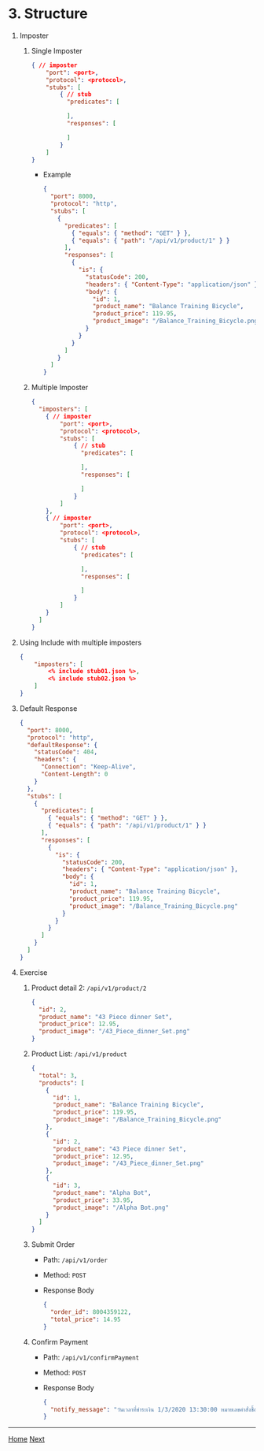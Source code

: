 # 3. Structure

1. Imposter

   1. Single Imposter

      ```json
      { // imposter
          "port": <port>,
          "protocol": <protocol>,
          "stubs": [
              { // stub
                "predicates": [

                ],
                "responses": [

                ]
              }
          ]
      }
      ```

      - Example

        ```json
        {
          "port": 8000,
          "protocol": "http",
          "stubs": [
            {
              "predicates": [
                { "equals": { "method": "GET" } },
                { "equals": { "path": "/api/v1/product/1" } }
              ],
              "responses": [
                {
                  "is": {
                    "statusCode": 200,
                    "headers": { "Content-Type": "application/json" },
                    "body": {
                      "id": 1,
                      "product_name": "Balance Training Bicycle",
                      "product_price": 119.95,
                      "product_image": "/Balance_Training_Bicycle.png"
                    }
                  }
                }
              ]
            }
          ]
        }
        ```

   2. Multiple Imposter

      ```json
      {
        "imposters": [
          { // imposter
              "port": <port>,
              "protocol": <protocol>,
              "stubs": [
                  { // stub
                    "predicates": [

                    ],
                    "responses": [

                    ]
                  }
              ]
          },
          { // imposter
              "port": <port>,
              "protocol": <protocol>,
              "stubs": [
                  { // stub
                    "predicates": [

                    ],
                    "responses": [

                    ]
                  }
              ]
          }
        ]
      }
      ```

2. Using Include with multiple imposters

   ```json
   {
       "imposters": [
           <% include stub01.json %>,
           <% include stub02.json %>
       ]
   }
   ```

3. Default Response

   ```json
   {
     "port": 8000,
     "protocol": "http",
     "defaultResponse": {
       "statusCode": 404,
       "headers": {
         "Connection": "Keep-Alive",
         "Content-Length": 0
       }
     },
     "stubs": [
       {
         "predicates": [
           { "equals": { "method": "GET" } },
           { "equals": { "path": "/api/v1/product/1" } }
         ],
         "responses": [
           {
             "is": {
               "statusCode": 200,
               "headers": { "Content-Type": "application/json" },
               "body": {
                 "id": 1,
                 "product_name": "Balance Training Bicycle",
                 "product_price": 119.95,
                 "product_image": "/Balance_Training_Bicycle.png"
               }
             }
           }
         ]
       }
     ]
   }
   ```

4. Exercise

   1. Product detail 2: `/api/v1/product/2`

      ```json
      {
        "id": 2,
        "product_name": "43 Piece dinner Set",
        "product_price": 12.95,
        "product_image": "/43_Piece_dinner_Set.png"
      }
      ```

   2. Product List: `/api/v1/product`

      ```json
      {
        "total": 3,
        "products": [
          {
            "id": 1,
            "product_name": "Balance Training Bicycle",
            "product_price": 119.95,
            "product_image": "/Balance_Training_Bicycle.png"
          },
          {
            "id": 2,
            "product_name": "43 Piece dinner Set",
            "product_price": 12.95,
            "product_image": "/43_Piece_dinner_Set.png"
          },
          {
            "id": 3,
            "product_name": "Alpha Bot",
            "product_price": 33.95,
            "product_image": "/Alpha Bot.png"
          }
        ]
      }
      ```

   3. Submit Order

      - Path: `/api/v1/order`
      - Method: `POST`
      - Response Body

        ```json
        {
          "order_id": 8004359122,
          "total_price": 14.95
        }
        ```

   4. Confirm Payment

      - Path: `/api/v1/confirmPayment`
      - Method: `POST`
      - Response Body

        ```json
        {
          "notify_message": "วันเวลาที่ชำระเงิน 1/3/2020 13:30:00 หมายเลขคำสั่งซื้อ 8004359122 คุณสามารถติดตามสินค้าผ่านช่องทาง Kerry หมายเลข 1785261900"
        }
        ```

---

[Home](README.md) [Next](04-Predicates.md)
